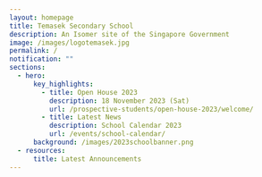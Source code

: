 ```yaml
---
layout: homepage
title: Temasek Secondary School
description: An Isomer site of the Singapore Government
image: /images/logotemasek.jpg
permalink: /
notification: ""
sections:
  - hero:
      key_highlights:
        - title: Open House 2023
          description: 18 November 2023 (Sat)
          url: /prospective-students/open-house-2023/welcome/
        - title: Latest News
          description: School Calendar 2023
          url: /events/school-calendar/
      background: /images/2023schoolbanner.png
  - resources:
      title: Latest Announcements
---
```

